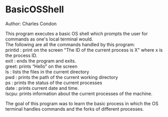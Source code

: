 # BasicOSShell
Author: Charles Condon

This program executes a basic OS shell which prompts the user for commands as one's local terminal would.<br>
The following are all the commands handled by this program:<br>
    printid : print on the screen "The ID of the current process is X" where x is the process ID.<br>
    exit : ends the program and exits.<br>
    greet: prints “Hello” on the screen<br>
    ls : lists the files in the current directory<br>
    pwd : prints the path of the current working directory<br>
    ps : prints the status of the current processes<br>
    date : prints current date and time.<br>
    lscpu: prints information about the current processes of the machine.<br>
    
The goal of this program was to learn the basic process in which the OS terminal handles commands and the forks of different processes.
